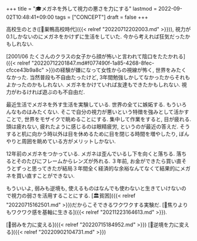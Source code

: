 +++
title = "🎓メガネを外して視力の悪さを力にする"
lastmod = 2022-09-02T10:48:41+09:00
tags = ["CONCEPT"]
draft = false
+++

高校生のとき([🦊巣鴨高校時代]({{< relref "20220712202003.md" >}})), 視力が0.1しかないのにメガネをかけずに生活をしていた. 今から考えれば狂気だったかもしれない.

[2001/06 たくさんのクラスの女子から顔が怖いと言われて陰口をたたかれる]({{< relref "20220712201847.md#f077490f-1a85-4268-8fec-cfcce43b9a8c" >}})の経験が嫌になって女性からの視線が怖く, 世界をみたくなかった. 当然普段も不自由たったけど, 3年間勉強しかしてなかったからそれもよかったのかもしれない. メガネをかけていれば友達もできたかもしれない. 視力がわるければ遊ぶのも不自由だ.

最近生活でメガネを外す生活を実験している. 世界の全てに嫉妬する. もういろんなものはみたくない. そこで自分の視力が悪いという特徴を強みとして活かすことで, 世界をモザイクで眺めることにする. 集中して作業をすると, 目が疲れる. 頭は疲れない, 疲れたように感じるのは眼精疲労, というのが最近の答えだ. そうすると机に向かう時以外は目を休めるために目を閉じる時間を増やしたり, ぼんやりと周囲を眺めている方がメリットしかない.

12年前のメガネをつかっている. メガネは歪んでいるし下を向くと落ちる. 落ちるとそのたびにフレームからレンズが外れる. ３年前, お金ができたら買い直そうとずっと思ってきたが結局３年間全く経済的な余裕なんてなくて結果的にメガネを買い直すことができない.

もういいよ, 弱みも逆境も, 使えるものはなんでも使わないと生きていけないので視力の弱さを活用することにする. [🏛貧困]({{< relref "20220715162501.md" >}})だからこそできるワクワクする実験だ. [🦊焦りよりもワクワク感を基軸に生きる]({{< relref "20211223164613.md" >}}).

[🦊弱みを力に変える]({{< relref "20220715184952.md" >}}) [🦊逆境を力に変える]({{< relref "20220902104731.md" >}})

